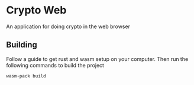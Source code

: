 # Crypto Web
An application for doing crypto in the web browser

## Building
Follow a guide to get rust and wasm setup on your computer. Then run the following commands to build the project
```
wasm-pack build
```